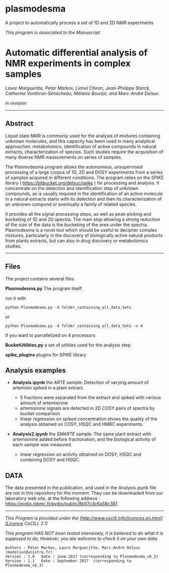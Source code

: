 # plasmodesma
A project to automatically process a set of 1D and 2D NMR experiments

*This program is associated to the Manuscript*

# Automatic differential analysis of NMR experiments in complex samples

*Laure Margueritte,
Petar Markov,
Lionel Chiron,
Jean-Philippe Starck,
Catherine Vonthron-Sénécheau,
Mélanie Bourjot,
and Marc-André Delsuc*

*in revision*

----

## Abstract

Liquid state NMR is commonly used for the analysis of mixtures containing unknown molecules,
and this capacity has been used in many analytical approaches:
metabolomics, identification of active compounds in natural extracts, characterization of species.
Such studies require the acquisition of many diverse NMR measurements on series of samples.

The Plasmodesma program allows the autonomous, unsupervised processing of a large corpus of 1D, 2D and DOSY experiments from a series of samples acquired in different conditions.
The program relies on the SPIKE library ( https://bitbucket.org/delsuc/spike ) for processing and analysis.
It concentrate on the detection and identification step of unknown compounds, as is usually required in the identification of an active molecule in a natural extracts starts with its detection and then its characterization of an unknown compond or eventually a family of related species.

It provides all the signal processing steps, as well as peak-picking and bucketing of 1D and 2D spectra.
The main step allowing a strong reduction of the size of the data is the bucketing of the area under the spectra.
Plasmodesma is a novel tool which should be useful to decipher complex mixtures, particularly in the discovery of biologically active natural products from plants extracts, but can also in drug discovery or metabolomics studies.

---

## Files
The project contains several files

**Plasmodesma.py** The program itself.

run it with
```
python Plasmodesma.py -d folder_containing_all_data_Sets
```
or
```
python Plasmodesma.py -d folder_containing_all_data_Sets -n 4
```
if you want to parrallelized on 4 processors


**BucketUtilities.py**  a set of utilities used for the analysis step

**spike_plugins** plugins for SPIKE library

## Analysis examples
- **Analysis.ipynb** the *ARTE* sample: Detection of varying amount of artemisin spiked in a plant extract.
	- 5 fractions were separated from the extract and spiked with various amount of artemisinine
	- artemisinine signals are detected in 2D COSY pairs of spectra by bucket comparison
	- linear regression on spiked concentration shows the quality of the analysis obtained on COSY, HSQC and HMBC experiments.

- **Analysis2.ipynb** the *SMARTE* sample: The same plant extract with artemisinine added before fractionation, and the biological activity of each sample was measured.
	- linear regression on activity obtained on DOSY, HSQC and combining DOSY and HSQC.


## DATA
The data presented in the publication, and used in the Analysis.ipynb file are not in this repository for the moment.
They can be downloaded from our laboratory web site, at the following address :
https://pydio.igbmc.fr/pydio/public/8b07c3c6a58c381


---
*This Program is provided under the [http://www.cecill.info/licences.en.html](Licence CeCILL 2.1)* 

*This program HAS NOT been tested intensively, it is believed to do what it is supposed to do, However, you are welcome to check it on your own data.*

    Authors : Petar Markov, Laure Margueritte, Marc-André Delsuc (madelsuc@unistra.fr)
    Version : 1.0   Date : June 2017 (corresponding to Plasmodesma_v6_2)
    Version : 1.1   Date : September 2017  (corresponding to Plasmodesma_v6_3)
